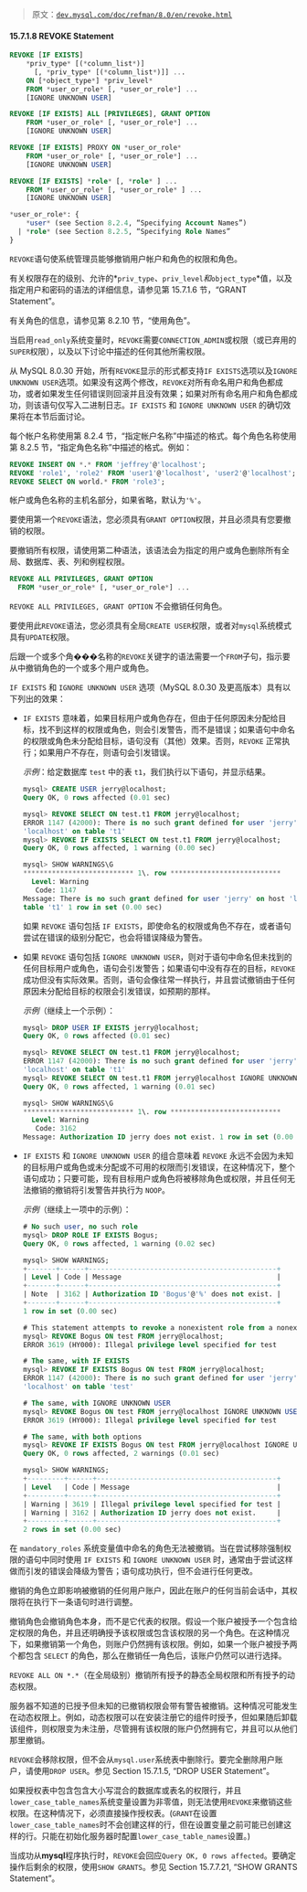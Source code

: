 > 原文：[`dev.mysql.com/doc/refman/8.0/en/revoke.html`](https://dev.mysql.com/doc/refman/8.0/en/revoke.html)

#### 15.7.1.8 REVOKE Statement

```sql
REVOKE [IF EXISTS]
    *priv_type* [(*column_list*)]
      [, *priv_type* [(*column_list*)]] ...
    ON [*object_type*] *priv_level*
    FROM *user_or_role* [, *user_or_role*] ...
    [IGNORE UNKNOWN USER]

REVOKE [IF EXISTS] ALL [PRIVILEGES], GRANT OPTION
    FROM *user_or_role* [, *user_or_role*] ...
    [IGNORE UNKNOWN USER]

REVOKE [IF EXISTS] PROXY ON *user_or_role*
    FROM *user_or_role* [, *user_or_role*] ...
    [IGNORE UNKNOWN USER]

REVOKE [IF EXISTS] *role* [, *role* ] ...
    FROM *user_or_role* [, *user_or_role* ] ...
    [IGNORE UNKNOWN USER]

*user_or_role*: {
    *user* (see Section 8.2.4, “Specifying Account Names”)
  | *role* (see Section 8.2.5, “Specifying Role Names”
}
```

`REVOKE`语句使系统管理员能够撤销用户帐户和角色的权限和角色。

有关权限存在的级别、允许的*`priv_type`*、*`priv_level`*和*`object_type`*值，以及指定用户和密码的语法的详细信息，请参见第 15.7.1.6 节，“GRANT Statement”。

有关角色的信息，请参见第 8.2.10 节，“使用角色”。

当启用`read_only`系统变量时，`REVOKE`需要`CONNECTION_ADMIN`或权限（或已弃用的`SUPER`权限），以及以下讨论中描述的任何其他所需权限。

从 MySQL 8.0.30 开始，所有`REVOKE`显示的形式都支持`IF EXISTS`选项以及`IGNORE UNKNOWN USER`选项。如果没有这两个修改，`REVOKE`对所有命名用户和角色都成功，或者如果发生任何错误则回滚并且没有效果；如果对所有命名用户和角色都成功，则该语句仅写入二进制日志。`IF EXISTS` 和 `IGNORE UNKNOWN USER` 的确切效果将在本节后面讨论。

每个帐户名称使用第 8.2.4 节，“指定帐户名称”中描述的格式。每个角色名称使用第 8.2.5 节，“指定角色名称”中描述的格式。例如：

```sql
REVOKE INSERT ON *.* FROM 'jeffrey'@'localhost';
REVOKE 'role1', 'role2' FROM 'user1'@'localhost', 'user2'@'localhost';
REVOKE SELECT ON world.* FROM 'role3';
```

帐户或角色名称的主机名部分，如果省略，默认为`'%'`。

要使用第一个`REVOKE`语法，您必须具有`GRANT OPTION`权限，并且必须具有您要撤销的权限。

要撤销所有权限，请使用第二种语法，该语法会为指定的用户或角色删除所有全局、数据库、表、列和例程权限。

```sql
REVOKE ALL PRIVILEGES, GRANT OPTION
  FROM *user_or_role* [, *user_or_role*] ...
```

`REVOKE ALL PRIVILEGES, GRANT OPTION` 不会撤销任何角色。

要使用此`REVOKE`语法，您必须具有全局`CREATE USER`权限，或者对`mysql`系统模式具有`UPDATE`权限。

后跟一个或多个角���名称的`REVOKE`关键字的语法需要一个`FROM`子句，指示要从中撤销角色的一个或多个用户或角色。

`IF EXISTS` 和 `IGNORE UNKNOWN USER` 选项（MySQL 8.0.30 及更高版本）具有以下列出的效果：

+   `IF EXISTS` 意味着，如果目标用户或角色存在，但由于任何原因未分配给目标，找不到这样的权限或角色，则会引发警告，而不是错误；如果语句中命名的权限或角色未分配给目标，语句没有（其他）效果。否则，`REVOKE` 正常执行；如果用户不存在，则语句会引发错误。

    *示例*：给定数据库 `test` 中的表 `t1`，我们执行以下语句，并显示结果。

    ```sql
    mysql> CREATE USER jerry@localhost;
    Query OK, 0 rows affected (0.01 sec)

    mysql> REVOKE SELECT ON test.t1 FROM jerry@localhost;
    ERROR 1147 (42000): There is no such grant defined for user 'jerry' on host
    'localhost' on table 't1' 
    mysql> REVOKE IF EXISTS SELECT ON test.t1 FROM jerry@localhost;
    Query OK, 0 rows affected, 1 warning (0.00 sec)

    mysql> SHOW WARNINGS\G
    *************************** 1\. row ***************************
      Level: Warning
       Code: 1147
    Message: There is no such grant defined for user 'jerry' on host 'localhost' on
    table 't1' 1 row in set (0.00 sec)
    ```

    如果 `REVOKE` 语句包括 `IF EXISTS`，即使命名的权限或角色不存在，或者语句尝试在错误的级别分配它，也会将错误降级为警告。

+   如果 `REVOKE` 语句包括 `IGNORE UNKNOWN USER`，则对于语句中命名但未找到的任何目标用户或角色，语句会引发警告；如果语句中没有存在的目标，`REVOKE` 成功但没有实际效果。否则，语句会像往常一样执行，并且尝试撤销由于任何原因未分配给目标的权限会引发错误，如预期的那样。

    *示例*（继续上一个示例）：

    ```sql
    mysql> DROP USER IF EXISTS jerry@localhost;
    Query OK, 0 rows affected (0.01 sec)

    mysql> REVOKE SELECT ON test.t1 FROM jerry@localhost;
    ERROR 1147 (42000): There is no such grant defined for user 'jerry' on host
    'localhost' on table 't1' 
    mysql> REVOKE SELECT ON test.t1 FROM jerry@localhost IGNORE UNKNOWN USER;
    Query OK, 0 rows affected, 1 warning (0.01 sec)

    mysql> SHOW WARNINGS\G
    *************************** 1\. row ***************************
      Level: Warning
       Code: 3162
    Message: Authorization ID jerry does not exist. 1 row in set (0.00 sec)
    ```

+   `IF EXISTS` 和 `IGNORE UNKNOWN USER` 的组合意味着 `REVOKE` 永远不会因为未知的目标用户或角色或未分配或不可用的权限而引发错误，在这种情况下，整个语句成功；只要可能，现有目标用户或角色将被移除角色或权限，并且任何无法撤销的撤销将引发警告并执行为 `NOOP`。

    *示例*（继续上一项中的示例）：

    ```sql
    # No such user, no such role
    mysql> DROP ROLE IF EXISTS Bogus;
    Query OK, 0 rows affected, 1 warning (0.02 sec)

    mysql> SHOW WARNINGS;
    +-------+------+----------------------------------------------+
    | Level | Code | Message                                      |
    +-------+------+----------------------------------------------+
    | Note  | 3162 | Authorization ID 'Bogus'@'%' does not exist. |
    +-------+------+----------------------------------------------+
    1 row in set (0.00 sec)

    # This statement attempts to revoke a nonexistent role from a nonexistent user
    mysql> REVOKE Bogus ON test FROM jerry@localhost;
    ERROR 3619 (HY000): Illegal privilege level specified for test

    # The same, with IF EXISTS
    mysql> REVOKE IF EXISTS Bogus ON test FROM jerry@localhost;
    ERROR 1147 (42000): There is no such grant defined for user 'jerry' on host
    'localhost' on table 'test' 

    # The same, with IGNORE UNKNOWN USER
    mysql> REVOKE Bogus ON test FROM jerry@localhost IGNORE UNKNOWN USER;
    ERROR 3619 (HY000): Illegal privilege level specified for test

    # The same, with both options
    mysql> REVOKE IF EXISTS Bogus ON test FROM jerry@localhost IGNORE UNKNOWN USER;
    Query OK, 0 rows affected, 2 warnings (0.01 sec)

    mysql> SHOW WARNINGS;
    +---------+------+--------------------------------------------+
    | Level   | Code | Message                                    |
    +---------+------+--------------------------------------------+
    | Warning | 3619 | Illegal privilege level specified for test |
    | Warning | 3162 | Authorization ID jerry does not exist.     |
    +---------+------+--------------------------------------------+
    2 rows in set (0.00 sec)
    ```

在 `mandatory_roles` 系统变量值中命名的角色无法被撤销。当在尝试移除强制权限的语句中同时使用 `IF EXISTS` 和 `IGNORE UNKNOWN USER` 时，通常由于尝试这样做而引发的错误会降级为警告；语句成功执行，但不会进行任何更改。

撤销的角色立即影响被撤销的任何用户账户，因此在账户的任何当前会话中，其权限将在执行下一条语句时进行调整。

撤销角色会撤销角色本身，而不是它代表的权限。假设一个账户被授予一个包含给定权限的角色，并且还明确授予该权限或包含该权限的另一个角色。在这种情况下，如果撤销第一个角色，则账户仍然拥有该权限。例如，如果一个账户被授予两个都包含 `SELECT` 的角色，那么在撤销任一角色后，该账户仍然可以进行选择。

`REVOKE ALL ON *.*`（在全局级别）撤销所有授予的静态全局权限和所有授予的动态权限。

服务器不知道的已授予但未知的已撤销权限会带有警告被撤销。这种情况可能发生在动态权限上。例如，动态权限可以在安装注册它的组件时授予，但如果随后卸载该组件，则权限变为未注册，尽管拥有该权限的账户仍然拥有它，并且可以从他们那里撤销。

`REVOKE`会移除权限，但不会从`mysql.user`系统表中删除行。要完全删除用户账户，请使用`DROP USER`。参见 Section 15.7.1.5, “DROP USER Statement”。

如果授权表中包含包含大小写混合的数据库或表名的权限行，并且`lower_case_table_names`系统变量设置为非零值，则无法使用`REVOKE`来撤销这些权限。在这种情况下，必须直接操作授权表。(`GRANT`在设置`lower_case_table_names`时不会创建这样的行，但在设置变量之前可能已创建这样的行。只能在初始化服务器时配置`lower_case_table_names`设置。)

当成功从**mysql**程序执行时，`REVOKE`会回应`Query OK, 0 rows affected`。要确定操作后剩余的权限，使用`SHOW GRANTS`。参见 Section 15.7.7.21, “SHOW GRANTS Statement”。

